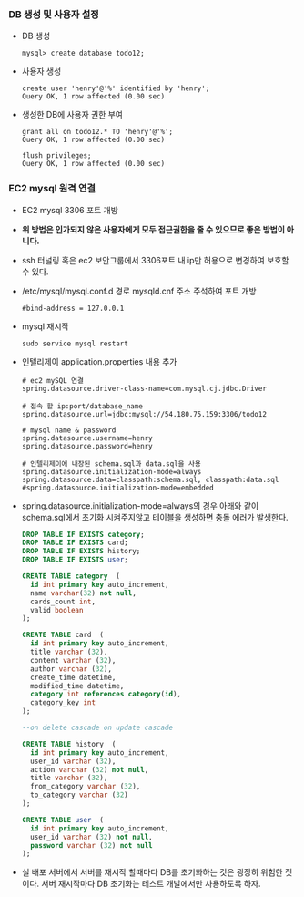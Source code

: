 ### DB 생성 및 사용자 설정

- DB 생성

  ```mysql
  mysql> create database todo12;
  ```

- 사용자 생성

  ```mysql
  create user 'henry'@'%' identified by 'henry';
  Query OK, 1 row affected (0.00 sec)
  ```

- 생성한 DB에 사용자 권한 부여

  ```mysql
  grant all on todo12.* TO 'henry'@'%';
  Query OK, 1 row affected (0.00 sec)
  
  flush privileges;
  Query OK, 1 row affected (0.00 sec)
  ```

### EC2 mysql 원격 연결

- EC2 mysql 3306 포트 개방

- **위 방법은 인가되지 않은 사용자에게 모두 접근권한을 줄 수 있으므로 좋은 방법이 아니다.**

- ssh 터널링 혹은 ec2 보안그룹에서 3306포트 내 ip만 허용으로 변경하여 보호할 수 있다. 

- /etc/mysql/mysql.conf.d 경로 mysqld.cnf 주소 주석하여 포트 개방

  ```
  #bind-address = 127.0.0.1
  ```

- mysql 재시작

  ```
  sudo service mysql restart
  ```

- 인텔리제이 application.properties 내용 추가

  ```
  # ec2 mySQL 연결
  spring.datasource.driver-class-name=com.mysql.cj.jdbc.Driver
  
  # 접속 할 ip:port/database_name 
  spring.datasource.url=jdbc:mysql://54.180.75.159:3306/todo12
  
  # mysql name & password
  spring.datasource.username=henry
  spring.datasource.password=henry
  
  # 인텔리제이에 내장된 schema.sql과 data.sql을 사용
  spring.datasource.initialization-mode=always
  spring.datasource.data=classpath:schema.sql, classpath:data.sql
  #spring.datasource.initialization-mode=embedded
  ```

- spring.datasource.initialization-mode=always의 경우 아래와 같이 schema.sql에서 초기화 시켜주지않고 테이블을 생성하면 충돌 에러가 발생한다.

  ```sql
  DROP TABLE IF EXISTS category;
  DROP TABLE IF EXISTS card;
  DROP TABLE IF EXISTS history;
  DROP TABLE IF EXISTS user;
  
  CREATE TABLE category  (
    id int primary key auto_increment,
    name varchar(32) not null,
    cards_count int,
    valid boolean
  );
  
  CREATE TABLE card  (
    id int primary key auto_increment,
    title varchar (32),
    content varchar (32),
    author varchar (32),
    create_time datetime,
    modified_time datetime,
    category int references category(id),
    category_key int
  );
  
  --on delete cascade on update cascade
  
  CREATE TABLE history  (
    id int primary key auto_increment,
    user_id varchar (32),
    action varchar (32) not null,
    title varchar (32),
    from_category varchar (32),
    to_category varchar (32)
  );
  
  CREATE TABLE user  (
    id int primary key auto_increment,
    user_id varchar (32) not null,
    password varchar (32) not null
  );
  ```

- 실 배포 서버에서 서버를 재시작 할때마다 DB를 초기화하는 것은 굉장히 위험한 짓이다. 서버 재시작마다 DB 초기화는 테스트 개발에서만 사용하도록 하자. 

